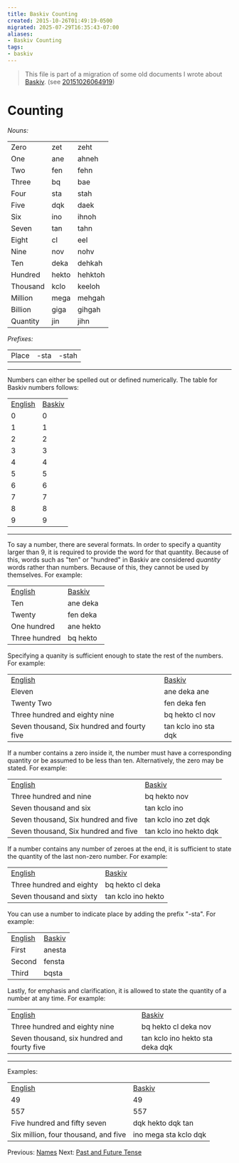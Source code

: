 ```yaml
---
title: Baskiv Counting
created: 2015-10-26T01:49:19-0500
migrated: 2025-07-29T16:35:43-07:00
aliases:
- Baskiv Counting
tags:
- baskiv
---
```


> This file is part of a migration of some old documents I wrote about [Baskiv](baskiv.md). (see [20151026064919](../entries/20151026064919.md))

# Counting

*Nouns:*

<table><tbody><tr><td>Zero</td><td class="baskiv">zet</td><td>zeht</td></tr><tr><td>One</td><td class="baskiv">ane</td><td>ahneh</td></tr><tr><td>Two</td><td class="baskiv">fen</td><td>fehn</td></tr><tr><td>Three</td><td class="baskiv">bq</td><td>bae</td></tr><tr><td>Four</td><td class="baskiv">sta</td><td>stah</td></tr><tr><td>Five</td><td class="baskiv">dqk</td><td>daek</td></tr><tr><td>Six</td><td class="baskiv">ino</td><td>ihnoh</td></tr><tr><td>Seven</td><td class="baskiv">tan</td><td>tahn</td></tr><tr><td>Eight</td><td class="baskiv">cl</td><td>eel</td></tr><tr><td>Nine</td><td class="baskiv">nov</td><td>nohv</td></tr><tr><td>Ten</td><td class="baskiv">deka</td><td>dehkah</td></tr><tr><td>Hundred</td><td class="baskiv">hekto</td><td>hehktoh</td></tr><tr><td>Thousand</td><td class="baskiv">kclo</td><td>keeloh</td></tr><tr><td>Million</td><td class="baskiv">mega</td><td>mehgah</td></tr><tr><td>Billion</td><td class="baskiv">giga</td><td>gihgah</td></tr><tr><td>Quantity</td><td class="baskiv">jin</td><td>jihn</td></tr></tbody></table>

*Prefixes:*

<table><tbody><tr><td>Place</td><td class="baskiv">-sta</td><td>-stah</td></tr></tbody></table>

---

Numbers can either be spelled out or defined numerically. The table for Baskiv numbers follows:

<table><tbody><tr><td><u>English</u></td><td><u>Baskiv</u></td></tr><tr><td>0</td><td class="baskiv">0</td></tr><tr><td>1</td><td class="baskiv">1</td></tr><tr><td>2</td><td class="baskiv">2</td></tr><tr><td>3</td><td class="baskiv">3</td></tr><tr><td>4</td><td class="baskiv">4</td></tr><tr><td>5</td><td class="baskiv">5</td></tr><tr><td>6</td><td class="baskiv">6</td></tr><tr><td>7</td><td class="baskiv">7</td></tr><tr><td>8</td><td class="baskiv">8</td></tr><tr><td>9</td><td class="baskiv">9</td></tr></tbody></table>

---

To say a number, there are several formats. In order to specify a quantity larger than 9, it is required to provide the word for that quantity. Because of this, words such as "ten" or "hundred" in Baskiv are considered *quantity* words rather than numbers. Because of this, they cannot be used by themselves. For example:

<table><tbody><tr><td><u>English</u></td><td><u>Baskiv</u></td></tr><tr><td>Ten</td><td class="baskiv">ane deka</td></tr><tr><td>Twenty</td><td class="baskiv">fen deka</td></tr><tr><td>One hundred</td><td class="baskiv">ane hekto</td></tr><tr><td>Three hundred</td><td class="baskiv">bq hekto</td></tr></tbody></table>

Specifying a quanity is sufficient enough to state the rest of the numbers.
For example:

<table><tbody><tr><td><u>English</u></td><td><u>Baskiv</u></td></tr><tr><td>Eleven</td><td class="baskiv">ane deka ane</td></tr><tr><td>Twenty Two</td><td class="baskiv">fen deka fen</td></tr><tr><td>Three hundred and eighty nine</td><td class="baskiv">bq hekto cl nov</td></tr><tr><td>Seven thousand, Six hundred and fourty five</td><td class="baskiv">tan kclo ino sta dqk</td></tr></tbody></table>

If a number contains a zero inside it, the number must have a corresponding
quantity or be assumed to be less than ten. Alternatively, the zero may be
stated. For example:

<table><tbody><tr><td><u>English</u></td><td><u>Baskiv</u></td></tr><tr><td>Three hundred and nine</td><td class="baskiv">bq hekto nov</td></tr><tr><td>Seven thousand and six</td><td class="baskiv">tan kclo ino</td></tr><tr><td>Seven thousand, Six hundred and five</td><td class="baskiv">tan kclo ino zet dqk</td></tr><tr><td>Seven thousand, Six hundred and five</td><td class="baskiv">tan kclo ino hekto dqk</td></tr></tbody></table>

If a number contains any number of zeroes at the end, it is sufficient to
state the quantity of the last non-zero number. For example:

<table><tbody><tr><td><u>English</u></td><td><u>Baskiv</u></td></tr><tr><td>Three hundred and eighty</td><td class="baskiv">bq hekto cl deka</td></tr><tr><td>Seven thousand and sixty</td><td class="baskiv">tan kclo ino hekto</td></tr></tbody></table>

You can use a number to indicate place by adding the prefix "<span class="baskiv">-sta</span>". For example:

<table><tbody><tr><td><u>English</u></td><td><u>Baskiv</u></td></tr><tr><td>First</td><td class="baskiv">anesta</td></tr><tr><td>Second</td><td class="baskiv">fensta</td></tr><tr><td>Third</td><td class="baskiv">bqsta</td></tr></tbody></table>

Lastly, for emphasis and clarification, it is allowed to state the quantity of a number at any time. For example:

<table><tbody><tr><td><u>English</u></td><td><u>Baskiv</u></td></tr><tr><td>Three hundred and eighty nine</td><td class="baskiv">bq hekto cl deka nov</td></tr><tr><td>Seven thousand, six hundred and fourty five</td><td class="baskiv">tan kclo ino hekto sta deka dqk</td></tr></tbody></table>

---

Examples:

<table><tbody><tr><td><u>English</u></td><td><u>Baskiv</u></td></tr><tr><td>49</td><td class="baskiv">49</td></tr><tr><td>557</td><td class="baskiv">557</td></tr><tr><td>Five hundred and fifty seven</td><td class="baskiv">dqk hekto dqk tan</td></tr><tr><td>Six million, four thousand, and five</td><td class="baskiv">ino mega sta kclo dqk</td></tr></tbody></table>

Previous: [Names](baskiv-names.md)
Next: [Past and Future Tense](baskiv-past-and-future-tense.md)
